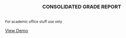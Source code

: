  <h3 align="center"> CONSOLIDATED GRADE REPORT </h3>
  <br />
  <small align="center"> For academic office stuff use only </small>
  <p aligh = "center"> <a href="#">View Demo</a> </p>
  
